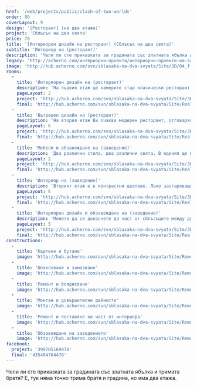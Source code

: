 ```yaml
---
href: '/web/projects/public/clash-of-two-worlds' 
order: 80
coverLayout: 9
design: '[Ресторант] (на два етажа)'
project: 'Сблъсък на два свята'
price: 70
title: '[Интериорен дизайн на ресторант] (Сблъсък на два свята)'
subtitle: 'Интериор на (ресторант)'
description: 'Чели ли сте приказката за градината със златната ябълка и тримата братя? Е, тук няма точно трима братя и градина, но има два етажа.'
legacy: 'http://acherno.com/интериорни-проекти/интериорни-проекти-на-заведения/сблъсъка-на-два-свята/интериорен-дизайн-на-ресторант.html'
image: 'http://hub.acherno.com/svn/sblasaka-na-dva-svyata/Site/3D/04_f.jpg'
rooms:
  -
    title: 'Интериорен дизайн на (ресторант)'
    description: 'На първия етаж ще намерите стар класически ресторант, все едно пренесъл се с машина на времето от някогашна Франция.'
    pageLayout: 2
    project: 'http://hub.acherno.com/svn/sblasaka-na-dva-svyata/Site/3D/06_f.jpg'
    final: 'http://hub.acherno.com/svn/sblasaka-na-dva-svyata/Site/Realizacia/03.JPG'
  -
    title: 'Вътрешен дизайн на (ресторант)'
    description: 'На втория етаж Ви очаква модерен ресторант, отговарящ на всички съвременни тенденции на 21 век. Само на няколко стъпала от първия.'
    pageLayout: 6
    project: 'http://hub.acherno.com/svn/sblasaka-na-dva-svyata/Site/3D/01_f.bmp'
    final: 'http://hub.acherno.com/svn/sblasaka-na-dva-svyata/Site/Realizacia/01.JPG'
  -
    title: 'Мебели и обзавеждане на (заведение)'
    description: 'Два различни стила, два различни свята. В единия ще попаднете в стар ресторант в областта Прованс във Франция, а в другия - в модерен ресторант в града.'
    pageLayout: 2
    project: 'http://hub.acherno.com/svn/sblasaka-na-dva-svyata/Site/3D/04_f.jpg'
    final: 'http://hub.acherno.com/svn/sblasaka-na-dva-svyata/Site/Realizacia/04.JPG'
  -
    title: 'Интериор на (заведение)'
    description: 'Вторият етаж е в контрастни цветове. Леко застаряващо бяло и лъскаво черно, комбинирани с тапет, придаващ ефекта на стара мазилка, и стена със стенописи с модерни графични елементи'
    pageLayout: 6
    project: 'http://hub.acherno.com/svn/sblasaka-na-dva-svyata/Site/3D/02_f.bmp'
    final: 'http://hub.acherno.com/svn/sblasaka-na-dva-svyata/Site/Realizacia/02.JPG'
  -
    title: 'Интериорен дизайн и обзавеждане на (заведение)'
    description: 'Можете да се докоснете до част от сблъсъците между двата свята, пренесени тук от приказката за градината със златната ябълка и тримата братя.'
    pageLayout: 5
    project: 'http://hub.acherno.com/svn/sblasaka-na-dva-svyata/Site/3D/05_f.jpg'
    final: 'http://hub.acherno.com/svn/sblasaka-na-dva-svyata/Site/Realizacia/05.JPG'
constructions:
  - 
    title: 'Къртене и бутане'
    image: 'http://hub.acherno.com/svn/sblasaka-na-dva-svyata/Site/Remonti/01.jpg'
  - 
    title: 'Шпакловане и замазване'
    image: 'http://hub.acherno.com/svn/sblasaka-na-dva-svyata/Site/Remonti/02.jpg'
  - 
    title: 'Ремонт и боядисване'
    image: 'http://hub.acherno.com/svn/sblasaka-na-dva-svyata/Site/Remonti/06.jpg'
  - 
    title: 'Монтаж и довършителни дейности'
    image: 'http://hub.acherno.com/svn/sblasaka-na-dva-svyata/Site/Remonti/07.jpg'
  -
    title: 'Ремонт и поставяне на част от интериора'
    image: 'http://hub.acherno.com/svn/sblasaka-na-dva-svyata/Site/Remonti/04.jpg'
  -
    title: 'Обзавеждане на заведението'
    image: 'http://hub.acherno.com/svn/sblasaka-na-dva-svyata/Site/Remonti/08.jpg'
facebook:
  project: '399705169478'
  final: '435404764478'
---
```

Чели ли сте приказката за градината със златната ябълка и тримата братя? Е, тук няма точно трима братя и градина, но има два етажа.
